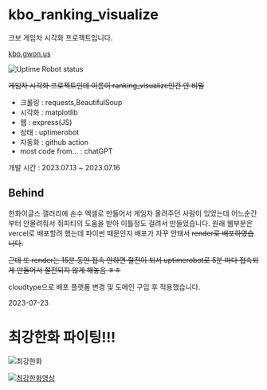 # kbo_ranking_visualize

크보 게임차 시각화 프로젝트입니다.

[kbo.gwon.us](https://kbo.gwon.us)

![Uptime Robot status](https://img.shields.io/uptimerobot/status/m794809191-4699578de04c17738957f39d)

~~게임차 시각화 프로젝트인데 이름이 ranking_visualize인건 안 비밀~~

-   크롤링 : requests,BeautifulSoup
-   시각화 : matplotlib
-   웹 : express(JS)
-   상태 : uptimerobot
-   자동화 : github action
-   most code from... : chatGPT

개발 시간 : 2023.07.13 ~ 2023.07.16

## Behind

한화이글스 갤러리에 손수 엑셀로 만들어서 게임차 올려주던 사람이 있었는데 어느순간부터 안올려줘서 쥐피티의 도움을 받아 이틀정도 걸려서 만들었습니다. 원래 웹부분은 vercel로 배포할려 했는데 파이썬 때문인지 배포가 자꾸 안돼서 ~~render로 배포하였습니다.~~

~~근데 또 render는 15분 동안 접속 안하면 절전이 되서 uptimerobot로 5분 마다 접속되게 만들어서 절전되지 않게 해놓음 ㅎㅎ~~

cloudtype으로 배포 플랫폼 변경 및 도메인 구입 후 적용했습니다.

2023-07-23

# 최강한화 파이팅!!!

![최강한화](https://mblogthumb-phinf.pstatic.net/MjAyMTAzMjJfMTUx/MDAxNjE2MzgzODI1Nzg3.2pSORv68l5HSMv4Hw4AkYZIMlqtXvf2UNCIdXu2TiWEg.W_8VP5-2JbTExtpAFIhHFLNBjaSjVCzT-mS5CtcQQ6Ug.PNG.golmok_salon01/image.png?type=w800)

[![최강한화영상](https://img.youtube.com/vi/luNbstghLiQ/0.jpg)](https://www.youtube.com/watch?v=luNbstghLiQ&t=81s)

